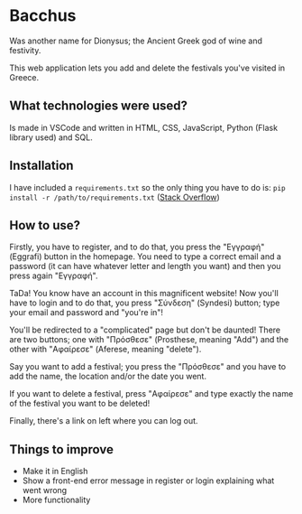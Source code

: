 # Bacchus

Was another name for Dionysus; the Ancient Greek god of wine and festivity. 

This web application lets you add and delete the festivals you've visited in Greece.

## What technologies were used?

Is made in VSCode and written in HTML, CSS, JavaScript, Python (Flask library used) and SQL.

## Installation

I have included a `requirements.txt` so the only thing you have to do is: `pip install -r /path/to/requirements.txt` ([Stack Overflow](https://stackoverflow.com/questions/7225900/how-can-i-install-packages-using-pip-according-to-the-requirements-txt-file-from))

## How to use?

Firstly, you have to register, and to do that, you press the "Εγγραφή" (Eggrafi) button in the homepage. You need to type a correct email and a password (it can have whatever letter and length you want) and then you press again "Εγγραφή". 

TaDa! You know have an account in this magnificent website! Now you'll have to login and to do that, you press "Σύνδεση" (Syndesi) button; type your email and password and "you're in"! 

You'll be redirected to a "complicated" page but don't be daunted! There are two buttons; one with "Πρόσθεσε" (Prosthese, meaning "Add") and the other with "Αφαίρεσε" (Aferese, meaning "delete").

Say you want to add a festival; you press the "Πρόσθεσε" and you have to add the name, the location and/or the date you went. 

If you want to delete a festival, press "Αφαίρεσε" and type exactly the name of the festival you want to be deleted!

Finally, there's a link on left where you can log out. 

## Things to improve

* Make it in English
* Show a front-end error message in register or login explaining what went wrong
* More functionality



